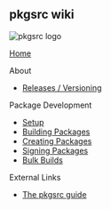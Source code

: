 ## pkgsrc wiki
![pkgsrc logo](https://pkgsrc.joyent.com/img/pkgsrc.svg)

[Home](/joyent/pkgsrc/wiki)

About
* [Releases / Versioning](/joyent/pkgsrc/wiki/about:releases)

Package Development
* [Setup](/joyent/pkgsrc/wiki/pkgdev:setup)
* [Building Packages](/joyent/pkgsrc/wiki/pkgdev:building)
* [Creating Packages](/joyent/pkgsrc/wiki/pkgdev:creating)
* [Signing Packages](/joyent/pkgsrc/wiki/pkgdev:signing)
* [Bulk Builds](/joyent/pkgsrc/wiki/pkgdev:bulk)

External Links
* [The pkgsrc guide](https://www.netbsd.org/docs/pkgsrc/)
